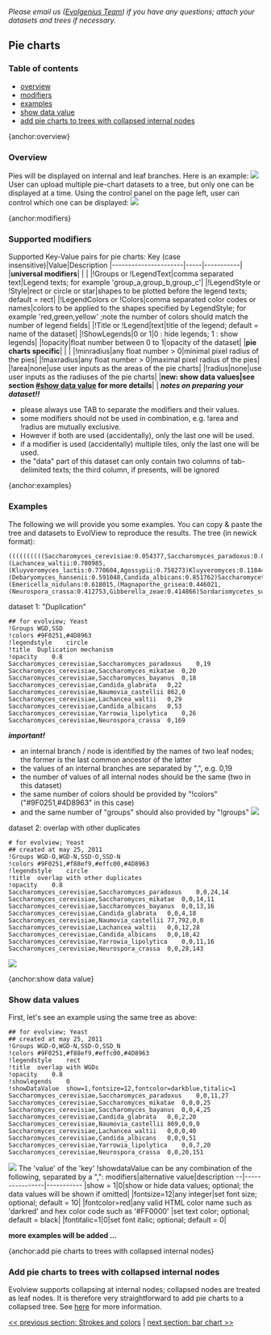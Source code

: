 *Please email us ([Evolgenius Team](mailto:evolgenius.team@gmail.com)) if you have any questions; attach your datasets and trees if necessary.*

## Pie charts

### Table of contents
* [overview](#overview)
* [modifiers](#modifiers)
* [examples](#examples)
* [show data value](#show-data-value)
* [add pie charts to trees with collapsed internal nodes](#add-pie-charts-to-trees-with-collapsed-internal-nodes)

{anchor:overview}
### Overview
Pies will be displayed on internal and leaf branches.
Here is an example:
![](images/DatasetPieCharts_piechart_overview.png)
User can upload multiple pie-chart datasets to a tree, but only one can be displayed at a time.
Using the control panel on the page left, user can control which one can be displayed:
![](images/DatasetPieCharts_piechart_usercontrol.png)

{anchor:modifiers}
### Supported modifiers
Supported Key-Value pairs for pie charts:
Key (case insensitive)|Value|Description
|----------------------|-----|-----------|
|**universal modifiers**| | |
|!Groups or !LegendText|comma separated text|Legend texts; for example 'group_a,group_b,group_c'|
|!LegendStyle or !Style|rect or circle or star|shapes to be plotted before the legend texts; default = rect|
|!LegendColors or !Colors|comma separated color codes or names|colors to be applied to the shapes specified by LegendStyle; for example 'red,green,yellow' ;note the number of colors should match the number of legend fields|
|!Title or !Legend|text|title of the legend; default = name of the dataset|
|!ShowLegends|0 or 1|0 : hide legends; 1 : show legends|
|!opacity|float number between 0 to 1|opacity of the dataset|
|**pie charts specific**| | |
|!minradius|any float number > 0|minimal pixel radius of the pies|
|!maxradius|any float number > 0|maximal pixel radius of the pies|
|!area|none|use user inputs as the areas of the pie charts|
|!radius|none|use user inputs as the radiuses of the pie charts|
|**new: show data values|see section [#show data value](#show-data-value) for more details**| |
**_notes on preparing your dataset!!_**
* please always use TAB to separate the modifiers and their values.
* some modifiers should not be used in combination, e.g. !area and !radius are mutually exclusive.
* However if both are used (accidentally), only the last one will be used.
* if a modifier is used (accidentally) multiple tiles, only the last one will be used.
* the "data" part of this dataset can only contain two columns of tab-delimited texts; the third column, if presents, will be ignored

{anchor:examples}
### Examples
The following we will provide you some examples.
You can copy & paste the tree and datasets to EvolView to reproduce the results.
The tree (in newick format):
```
((((((((((Saccharomyces_cerevisiae:0.054377,Saccharomyces_paradoxus:0.039196)Saccharomyces_subclade:0.035915,Saccharomyces_mikatae:0.082075)Saccharomyces_subclade:0.054132,Saccharomyces_bayanus:0.128022)Saccharomyces:0.485857,Candida_glabrata:0.874698)Saccharomycetaceae_subclade:0.060179,Naumovia_castellii:0.761269)Saccharomycetaceae_subclade:0.182516,(Lachancea_waltii:0.700985,(Kluyveromyces_lactis:0.770604,Agossypii:0.758273)Kluyveromyces:0.118441)Saccharomycetaceae_subclade:0.146942)Saccharomycetaceae:1.069627,(Debaryomyces_hansenii:0.591048,Candida_albicans:0.851762)Saccharomycetales_subclade:0.866539)Saccharomycetales_subclade:0.844816,Yarrowia_lipolytica:1.745091)Saccharomycetales:0.650477,(Emericella_nidulans:0.618015,(Magnaporthe_grisea:0.446021,(Neurospora_crassa:0.412753,Gibberella_zeae:0.414866)Sordariomycetes_subclade:0.071418)Sordariomycetes:0.318914)Pezizomycotina:0.873484)Ascomycota_subclade:0.955079,Schizosaccharomyces_pombe:0.952249);
```
dataset 1: "Duplication"
```
## for evolview; Yeast
!Groups	WGD,SSD
!colors	#9F0251,#4D8963
!legendstyle	circle
!title	Duplication mechanism
!opacity	0.8
Saccharomyces_cerevisiae,Saccharomyces_paradoxus	0,19
Saccharomyces_cerevisiae,Saccharomyces_mikatae	0,20
Saccharomyces_cerevisiae,Saccharomyces_bayanus	0,18
Saccharomyces_cerevisiae,Candida_glabrata	0,22
Saccharomyces_cerevisiae,Naumovia_castellii	862,0
Saccharomyces_cerevisiae,Lachancea_waltii	0,29
Saccharomyces_cerevisiae,Candida_albicans	0,53
Saccharomyces_cerevisiae,Yarrowia_lipolytica	0,26
Saccharomyces_cerevisiae,Neurospora_crassa	0,169
```
_**important!**_
* an internal branch / node is identified by the names of two leaf nodes; the former is the last common ancestor of the latter
* the values of an internal branches are separated by ",", e.g. 0,19
* the number of values of all internal nodes should be the same (two in this dataset)
* the same number of colors should be provided by "!colors" ("#9F0251,#4D8963" in this case)
* and the same number of "groups" should also provided by "!groups"
![](images/DatasetPieCharts_peichart_example1.png)

dataset 2: overlap with other duplicates
```
# for evolview; Yeast
## created at may 25, 2011
!Groups	WGD-O,WGD-N,SSD-O,SSD-N
!colors	#9F0251,#f88ef9,#effc00,#4D8963
!legendstyle	circle
!title	overlap with other duplicates
!opacity	0.8
Saccharomyces_cerevisiae,Saccharomyces_paradoxus	0,0,24,14
Saccharomyces_cerevisiae,Saccharomyces_mikatae	0,0,14,11
Saccharomyces_cerevisiae,Saccharomyces_bayanus	0,0,13,16
Saccharomyces_cerevisiae,Candida_glabrata	0,0,4,18
Saccharomyces_cerevisiae,Naumovia_castellii	77,792,0,0
Saccharomyces_cerevisiae,Lachancea_waltii	0,0,12,28
Saccharomyces_cerevisiae,Candida_albicans	0,0,18,42
Saccharomyces_cerevisiae,Yarrowia_lipolytica	0,0,11,16
Saccharomyces_cerevisiae,Neurospora_crassa	0,0,28,143
```
![](images/DatasetPieCharts_peichart_example2.png)

{anchor:show data value}

### Show data values
First, let's see an example using the same tree as above:
```
## for evolview; Yeast
## created at may 25, 2011
!Groups	WGD-O,WGD-N,SSD-O,SSD_N
!colors	#9F0251,#f88ef9,#effc00,#4D8963
!legendstyle	rect
!title	overlap with WGDs
!opacity	0.8
!showlegends	0
!showDataValue	show=1,fontsize=12,fontcolor=darkblue,titalic=1
Saccharomyces_cerevisiae,Saccharomyces_paradoxus	0,0,11,27
Saccharomyces_cerevisiae,Saccharomyces_mikatae	0,0,0,25
Saccharomyces_cerevisiae,Saccharomyces_bayanus	0,0,4,25
Saccharomyces_cerevisiae,Candida_glabrata	0,0,2,20
Saccharomyces_cerevisiae,Naumovia_castellii	869,0,0,0
Saccharomyces_cerevisiae,Lachancea_waltii	0,0,0,40
Saccharomyces_cerevisiae,Candida_albicans	0,0,9,51
Saccharomyces_cerevisiae,Yarrowia_lipolytica	0,0,7,20
Saccharomyces_cerevisiae,Neurospora_crassa	0,0,20,151
```
![](images/DatasetPieCharts_piechart_showdatavalue2.png)
The 'value' of the 'key' !showdataValue can be any combination of the following, separated by a ",":
 modifiers|alternative value|description
 --|----------------|-----------
|show = 1|0|show or hide data values; optional; the data values will be shown if omitted|
|fontsize=12|any integer|set font size; optional; default = 10|
|fontcolor=red|any valid HTML color name such as 'darkred' and hex color code such as '#FF0000' |set text color; optional; default = black|
|fontitalic=1|0|set font italic; optional; default = 0|

**more examples will be added ...**

{anchor:add pie charts to trees with collapsed internal nodes}
### Add pie charts to trees with collapsed internal nodes
Evolview supports collapsing at internal nodes; collapsed nodes are treated as leaf nodes. It is therefore very straightforward to add pie charts to a collapsed tree. See [here](/datasets/13_collapse_at_internal_nodes/DatasetCollapseInternalNodes.md) for more information.

[<< previous section: Strokes and colors](/datasets/01_stroke_color_and_width/DatasetStroke.md)      |       [next section: bar chart >>](/datasets/03_bar/DatasetBars.md)
